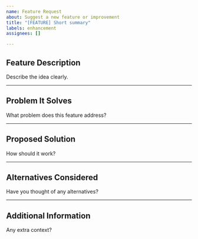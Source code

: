 ```yaml
---
name: Feature Request
about: Suggest a new feature or improvement
title: "[FEATURE] Short summary"
labels: enhancement
assignees: []

---
```


## Feature Description

Describe the idea clearly.

---

## Problem It Solves

What problem does this feature address?

---

## Proposed Solution

How should it work?

---

## Alternatives Considered

Have you thought of any alternatives?

---

## Additional Information

Any extra context?
